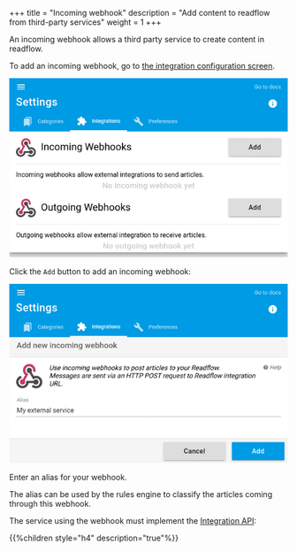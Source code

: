 +++
title = "Incoming webhook"
description = "Add content to readflow from third-party services"
weight = 1
+++

An incoming webhook allows a third party service to create content in readflow.

To add an incoming webhook, go to [the integration configuration screen](https://readflow.app/settings/integrations).

![](images/integrations.png)

Click the `Add` button to add an incoming webhook:

![](images/add-incoming-webhook.png)

Enter an alias for your webhook.

The alias can be used by the rules engine to classify the articles coming through this webhook.

The service using the webhook must implement the [Integration API](integration-api):

{{%children style="h4" description="true"%}}
